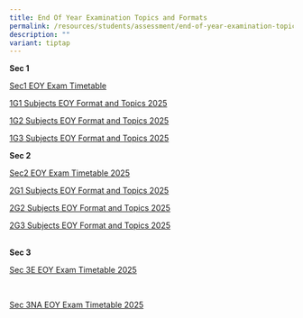 ```yaml
---
title: End Of Year Examination Topics and Formats
permalink: /resources/students/assessment/end-of-year-examination-topics-and-formats/
description: ""
variant: tiptap
---
```

<p><strong>Sec 1</strong>
</p>
<p><a href="/files/EOY Exam Topics/2025/2025_Sec1_EOY_Exam_Timetable.pdf" rel="noopener nofollow" target="_blank">Sec1 EOY Exam Timetable</a>
</p>
<p><a href="/files/EOY Exam Topics/2025/1G1_Subjects_EOY_Format_and_Topics_2025.pdf" rel="noopener nofollow" target="_blank">1G1 Subjects EOY Format and Topics 2025</a>
</p>
<p><a href="/files/EOY Exam Topics/2025/1G2_Subjects_EOY_Format_and_Topics_2025.pdf" rel="noopener nofollow" target="_blank">1G2 Subjects EOY Format and Topics 2025</a>
</p>
<p><a href="/files/EOY Exam Topics/2025/1G3_Subjects_EOY_Format_and_Topics_2025.pdf" rel="noopener nofollow" target="_blank">1G3 Subjects EOY Format and Topics 2025</a>
<br>
</p>
<p><strong>Sec 2</strong>
</p>
<p><a href="/files/EOY Exam Topics/2025/2025_Sec2_EOY_Exam_Timetable.pdf" rel="noopener nofollow" target="_blank">Sec2 EOY Exam Timetable 2025</a>
</p>
<p><a href="/files/EOY Exam Topics/2025/2G1_Subjects_EOY_Format_and_Topics_2025.pdf" rel="noopener nofollow" target="_blank">2G1 Subjects EOY Format and Topics 2025</a>
</p>
<p><a href="/files/EOY Exam Topics/2025/2G2_Subjects_EOY_Format_and_Topics_2025.pdf" rel="noopener nofollow" target="_blank">2G2 Subjects EOY Format and Topics 2025</a>
</p>
<p><a href="/files/EOY Exam Topics/2025/2G3_Subjects_EOY_Format_and_Topics_2025.pdf" rel="noopener nofollow" target="_blank">2G3 Subjects EOY Format and Topics 2025</a>
</p>
<p>
<br><strong>Sec 3</strong>
</p>
<p><a href="/files/EOY Exam Topics/2025/2025_Sec_3E_EOY_Exam_Timetable.pdf" rel="noopener nofollow" target="_blank">Sec 3E EOY Exam Timetable 2025</a>
</p>
<p>
<br>
</p>
<p><a href="/files/EOY Exam Topics/2025/2025_Sec_3NA_EOY_Exam_Timetable.pdf" rel="noopener nofollow" target="_blank">Sec 3NA EOY Exam Timetable 2025</a>
</p>